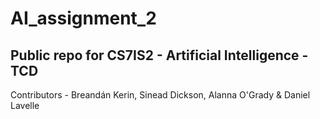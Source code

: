 # AI_assignment_2
## Public repo for CS7IS2 - Artificial Intelligence - TCD

Contributors - Breandán Kerin, Sinead Dickson, Alanna O'Grady & Daniel Lavelle

